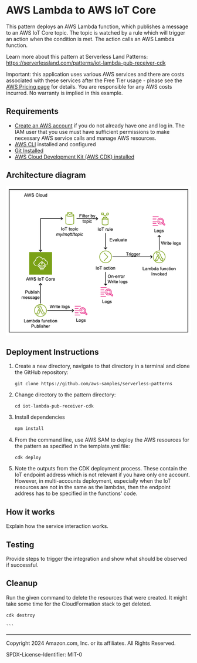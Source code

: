 # AWS Lambda to AWS IoT Core

This pattern deploys an AWS Lambda function, which publishes a message to an AWS IoT Core topic. The topic is watched by a rule which will trigger an action when the condition is met. The action calls an AWS Lambda function.

Learn more about this pattern at Serverless Land Patterns: https://serverlessland.com/patterns/iot-lambda-pub-receiver-cdk

Important: this application uses various AWS services and there are costs associated with these services after the Free Tier usage - please see the [AWS Pricing page](https://aws.amazon.com/pricing/) for details. You are responsible for any AWS costs incurred. No warranty is implied in this example.

## Requirements

* [Create an AWS account](https://portal.aws.amazon.com/gp/aws/developer/registration/index.html) if you do not already have one and log in. The IAM user that you use must have sufficient permissions to make necessary AWS service calls and manage AWS resources.
* [AWS CLI](https://docs.aws.amazon.com/cli/latest/userguide/install-cliv2.html) installed and configured
* [Git Installed](https://git-scm.com/book/en/v2/Getting-Started-Installing-Git)
* [AWS Cloud Development Kit (AWS CDK) installed](https://docs.aws.amazon.com/cdk/v2/guide/getting_started.html)

## Architecture diagram
![Architecture diagram](./doc/architecture-diagram.png)

## Deployment Instructions

1. Create a new directory, navigate to that directory in a terminal and clone the GitHub repository:
    ``` 
    git clone https://github.com/aws-samples/serverless-patterns
    ```
1. Change directory to the pattern directory:
    ```
    cd iot-lambda-pub-receiver-cdk
    ```
1. Install dependencies
    ```bash
    npm install
    ```
1. From the command line, use AWS SAM to deploy the AWS resources for the pattern as specified in the template.yml file:
    ```
    cdk deploy
    ```

2. Note the outputs from the CDK deployment process. These contain the IoT endpoint address which is not relevant if you have only one account. However, in multi-accounts deployment, especially when the IoT resources are not in the same as the lambdas, then the endpoint address has to be specified in the functions' code.

## How it works

Explain how the service interaction works.

## Testing

Provide steps to trigger the integration and show what should be observed if successful.

## Cleanup
 
Run the given command to delete the resources that were created. It might take some time for the CloudFormation stack to get deleted.
```bash
cdk destroy
```
    ```
----
Copyright 2024 Amazon.com, Inc. or its affiliates. All Rights Reserved.

SPDX-License-Identifier: MIT-0
